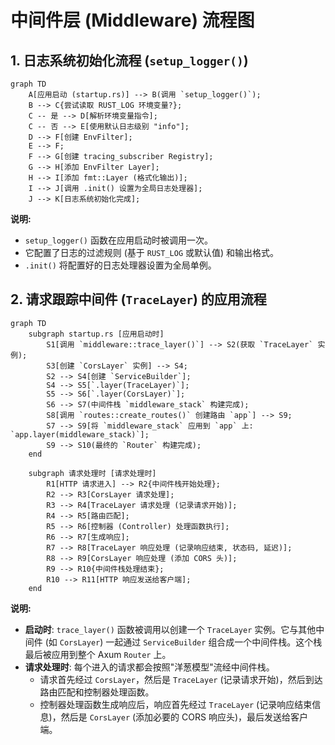 # 中间件层 (Middleware) 流程图

## 1. 日志系统初始化流程 (`setup_logger()`)

```mermaid
graph TD
    A[应用启动 (startup.rs)] --> B(调用 `setup_logger()`);
    B --> C{尝试读取 RUST_LOG 环境变量?};
    C -- 是 --> D[解析环境变量指令];
    C -- 否 --> E[使用默认日志级别 "info"];
    D --> F[创建 EnvFilter];
    E --> F;
    F --> G[创建 tracing_subscriber Registry];
    G --> H[添加 EnvFilter Layer];
    H --> I[添加 fmt::Layer (格式化输出)];
    I --> J[调用 .init() 设置为全局日志处理器];
    J --> K[日志系统初始化完成];
```

**说明:**
- `setup_logger()` 函数在应用启动时被调用一次。
- 它配置了日志的过滤规则 (基于 `RUST_LOG` 或默认值) 和输出格式。
- `.init()` 将配置好的日志处理器设置为全局单例。

## 2. 请求跟踪中间件 (`TraceLayer`) 的应用流程

```mermaid
graph TD
    subgraph startup.rs [应用启动时]
        S1[调用 `middleware::trace_layer()`] --> S2(获取 `TraceLayer` 实例);
        S3[创建 `CorsLayer` 实例] --> S4;
        S2 --> S4[创建 `ServiceBuilder`];
        S4 --> S5[`.layer(TraceLayer)`];
        S5 --> S6[`.layer(CorsLayer)`];
        S6 --> S7(中间件栈 `middleware_stack` 构建完成);
        S8[调用 `routes::create_routes()` 创建路由 `app`] --> S9;
        S7 --> S9[将 `middleware_stack` 应用到 `app` 上: `app.layer(middleware_stack)`];
        S9 --> S10(最终的 `Router` 构建完成);
    end

    subgraph 请求处理时 [请求处理时]
        R1[HTTP 请求进入] --> R2{中间件栈开始处理};
        R2 --> R3[CorsLayer 请求处理];
        R3 --> R4[TraceLayer 请求处理 (记录请求开始)];
        R4 --> R5[路由匹配];
        R5 --> R6[控制器 (Controller) 处理函数执行];
        R6 --> R7[生成响应];
        R7 --> R8[TraceLayer 响应处理 (记录响应结束, 状态码, 延迟)];
        R8 --> R9[CorsLayer 响应处理 (添加 CORS 头)];
        R9 --> R10{中间件栈处理结束};
        R10 --> R11[HTTP 响应发送给客户端];
    end
```

**说明:**
- **启动时**: `trace_layer()` 函数被调用以创建一个 `TraceLayer` 实例。它与其他中间件 (如 `CorsLayer`) 一起通过 `ServiceBuilder` 组合成一个中间件栈。这个栈最后被应用到整个 Axum `Router` 上。
- **请求处理时**: 每个进入的请求都会按照"洋葱模型"流经中间件栈。
    - 请求首先经过 `CorsLayer`，然后是 `TraceLayer` (记录请求开始)，然后到达路由匹配和控制器处理函数。
    - 控制器处理函数生成响应后，响应首先经过 `TraceLayer` (记录响应结束信息)，然后是 `CorsLayer` (添加必要的 CORS 响应头)，最后发送给客户端。 